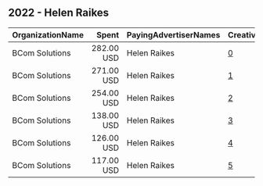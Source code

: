 ## 2022 - Helen Raikes 
|OrganizationName|Spent|PayingAdvertiserNames|CreativeUrls|Impressions|Genders|AgeBrackets|CountryCodes|BillingAddresses|CandidateBallotInformation|
|:---|---:|:---|:---|---:|:---|:---|:---|:---|:---|
|BCom Solutions|282.00 USD|Helen Raikes|[0](https://www.snap.com/political-ads/asset/fee0adead4eb19b5c0f38b5f11336f3559e9917f6ada1c38b23c1b0f7a58a40b?mediaType=jpeg)|59,518||18+|united states|"919 Central Ave,Auburn,68305,US"|Helen Raikes for State Board of Education|
|BCom Solutions|271.00 USD|Helen Raikes|[1](https://www.snap.com/political-ads/asset/dc22cb4737e3f6f2d8c0b43fa963b82710f9aa69213fdb1f427e41f5f672a023?mediaType=jpeg)|57,232||18+|united states|"919 Central Ave,Auburn,68305,US"|Helen Raikes for State Board of Education|
|BCom Solutions|254.00 USD|Helen Raikes|[2](https://www.snap.com/political-ads/asset/6601bd4b15f432fcd624defb426a0d82b490deaa3a72f25856ab970aa99494de?mediaType=jpeg)|53,611||18+|united states|"919 Central Ave,Auburn,68305,US"|Helen Raikes for State Board of Education|
|BCom Solutions|138.00 USD|Helen Raikes|[3](https://www.snap.com/political-ads/asset/6601bd4b15f432fcd624defb426a0d82b490deaa3a72f25856ab970aa99494de?mediaType=jpeg)|12,360||18+|united states|"919 Central Ave,Auburn,68305,US"|Helen Raikes for State Board of Education|
|BCom Solutions|126.00 USD|Helen Raikes|[4](https://www.snap.com/political-ads/asset/fee0adead4eb19b5c0f38b5f11336f3559e9917f6ada1c38b23c1b0f7a58a40b?mediaType=jpeg)|11,301||18+|united states|"919 Central Ave,Auburn,68305,US"|Helen Raikes for State Board of Education|
|BCom Solutions|117.00 USD|Helen Raikes|[5](https://www.snap.com/political-ads/asset/dc22cb4737e3f6f2d8c0b43fa963b82710f9aa69213fdb1f427e41f5f672a023?mediaType=jpeg)|10,471||18+|united states|"919 Central Ave,Auburn,68305,US"|Helen Raikes for State Board of Education|

